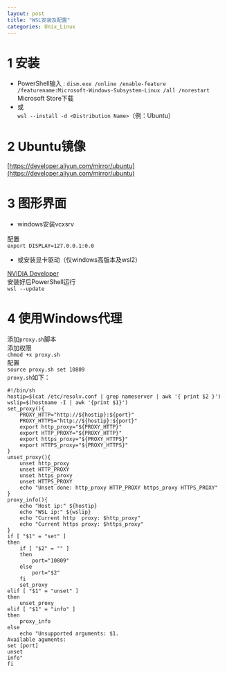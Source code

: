 ```yaml
---
layout: post
title: "WSL安装及配置"
categories: Unix_Linux
---
```


# 1 安装
- PowerShell输入 :
`dism.exe /online /enable-feature /featurename:Microsoft-Windows-Subsystem-Linux /all /norestart`<br />Microsoft Store下载<br />
- 或<br />
`wsl --install -d <Distribution Name>`（例：Ubuntu）

# 2 Ubuntu镜像
[https://developer.aliyun.com/mirror/ubuntu](https://developer.aliyun.com/mirror/ubuntu)

# 3 图形界面
- windows安装vcxsrv

配置<br />`export DISPLAY=127.0.0.1:0.0`

- 或安装显卡驱动（仅windows高版本及wsl2）

[NVIDIA Developer](https://developer.nvidia.com/cuda/wsl/download)<br />安装好后PowerShell运行<br />`wsl --update`
# 4 使用Windows代理
添加`proxy.sh`脚本<br />添加权限<br />`chmod +x proxy.sh`<br />配置<br />`source proxy.sh set 10809`<br />`proxy.sh`如下：
```shell
#!/bin/sh
hostip=$(cat /etc/resolv.conf | grep nameserver | awk '{ print $2 }')
wslip=$(hostname -I | awk '{print $1}')
set_proxy(){
    PROXY_HTTP="http://${hostip}:${port}"
    PROXY_HTTPS="http://${hostip}:${port}"
    export http_proxy="${PROXY_HTTP}"
    export HTTP_PROXY="${PROXY_HTTP}"
    export https_proxy="${PROXY_HTTPS}"
    export HTTPS_proxy="${PROXY_HTTPS}"
}
unset_proxy(){
    unset http_proxy
    unset HTTP_PROXY
    unset https_proxy
    unset HTTPS_PROXY
    echo "Unset done: http_proxy HTTP_PROXY https_proxy HTTPS_PROXY"
}
proxy_info(){
    echo "Host ip:" ${hostip}
    echo "WSL ip:" ${wslip}
    echo "Current http  proxy: $http_proxy"
    echo "Current https proxy: $https_proxy"
}
if [ "$1" = "set" ]
then
    if [ "$2" = "" ]
    then
        port="10809"
    else
        port="$2"
    fi
    set_proxy
elif [ "$1" = "unset" ]
then
    unset_proxy
elif [ "$1" = "info" ]
then
    proxy_info
else
    echo "Unsupported arguments: $1.
Available aguments:
set [port]
unset
info"
fi
```

